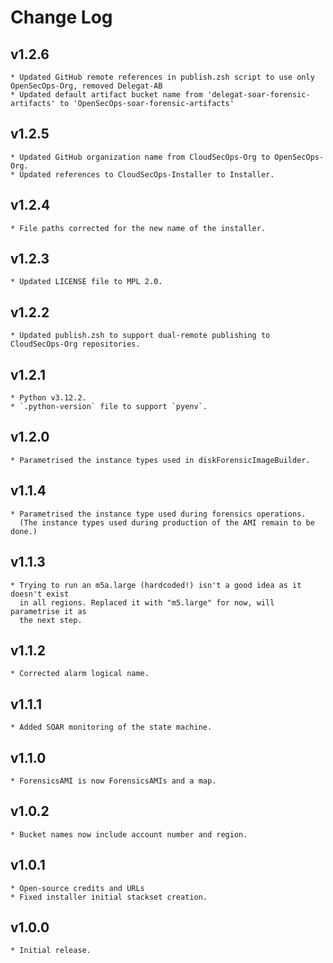 # Change Log

## v1.2.6
    * Updated GitHub remote references in publish.zsh script to use only OpenSecOps-Org, removed Delegat-AB
    * Updated default artifact bucket name from 'delegat-soar-forensic-artifacts' to 'OpenSecOps-soar-forensic-artifacts'

## v1.2.5
    * Updated GitHub organization name from CloudSecOps-Org to OpenSecOps-Org.
    * Updated references to CloudSecOps-Installer to Installer.

## v1.2.4
    * File paths corrected for the new name of the installer.

## v1.2.3
    * Updated LICENSE file to MPL 2.0.

## v1.2.2
    * Updated publish.zsh to support dual-remote publishing to CloudSecOps-Org repositories.

## v1.2.1
    * Python v3.12.2.
    * `.python-version` file to support `pyenv`.

## v1.2.0
    * Parametrised the instance types used in diskForensicImageBuilder.

## v1.1.4
    * Parametrised the instance type used during forensics operations.
      (The instance types used during production of the AMI remain to be done.)

## v1.1.3
    * Trying to run an m5a.large (hardcoded!) isn't a good idea as it doesn't exist
      in all regions. Replaced it with "m5.large" for now, will parametrise it as
      the next step.

## v1.1.2
    * Corrected alarm logical name.

## v1.1.1
    * Added SOAR monitoring of the state machine.

## v1.1.0
    * ForensicsAMI is now ForensicsAMIs and a map.

## v1.0.2
    * Bucket names now include account number and region.

## v1.0.1
    * Open-source credits and URLs
    * Fixed installer initial stackset creation.

## v1.0.0
    * Initial release.
